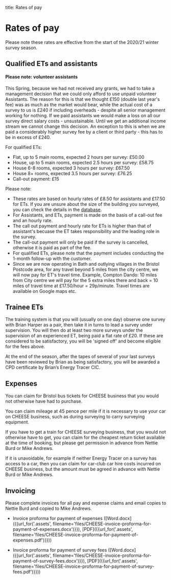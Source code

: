 title: Rates of pay

# Rates of pay

Please note these rates are effective from the start of the 2020/21 winter
survey season.

## Qualified ETs and assistants

<div class="alert alert-info">

<h4 class="alert-heading">Please note: volunteer assistants</h4>

<p>This Spring, because we had not received any grants, we had to take a
management decision that we could only afford to use unpaid volunteer
Assistants. The reason for this is that we thought £150 (double last year's
fee) was as much as the market would bear, while the actual cost of a survey to
us is £240 if including overheads - despite all senior management working for
nothing. If we paid assistants we would make a loss on all our survey direct
salary costs - unsustainable. Until we get an additional income stream we
cannot change this decision. An exception to this is when we are paid a
considerably higher survey fee by a client or third party - this has to be in
excess of £240.</p>

</div>

For qualified ETs:

- Flat, up to 5 main rooms, expected 2 hours per survey: £50.00
- House, up to 5 main rooms, expected 2.5 hours per survey: £58.75
- House 6-8 rooms, expected 3 hours per survey: £67.50
- House 8+ rooms, expected 3.5 hours per survey: £76.25
- Call-out payment: £15

Please note:

 - These rates are based on hourly rates of £8.50 for assistants and £17.50 for
   ETs. If you are unsure about the size of the building you surveyed, you can
   check the details in the [database](/admin).
 - For Assistants, and ETs, payment is made on the basis of a call-out fee and
   an hourly rate.
 - The call out payment and hourly rate for ETs is higher than that of
   assistant's becuase the ET takes responsibility and the leading role in the
   survey.
 - The call-out payment will only be paid if the survey is cancelled, otherwise
   it is paid as part of the fee.
 - For qualified ETs, please note that the payment includes conducting the
   1-month follow-up with the customer.
 - Since we are now operating in Bath and outlying villages in the Bristol
   Postcode area, for any travel beyond 5 miles from the city centre, we will
   now pay for ET's travel time. Example, Compton Dando: 10 miles from City centre
   we will pay for the 5 extra miles there and back = 10 miles of travel time at
   £17.50/hour = 29p/minute. Travel times are available on Google maps etc.

## Trainee ETs

The training system is that you will (usually on one day) observe one survey
with Brian Harper as a pair, then take it in turns to lead a survey under supervision.
You will then do at least two more surveys under the supervision of an
experienced ET, being paid a flat rate of £20. 
If these are considered to be satisfactory, you will be 'signed
off' and become eligible for the fees above.

At the end of the season, after the tapes of several of your last surveys have
been reviewed by Brian as being satisfactory, you will be awarded a CPD
certificate by Brian’s Energy Tracer CIC.

## Expenses

You can claim for Bristol bus tickets for CHEESE business that you would not
otherwise have had to purchase.

You can claim mileage at 45 pence per mile if it is necessary to use your car
on CHEESE business, such as during surveying to carry surveying equipment.

If you have to get a train for CHEESE surveying business, that you would not
otherwise have to get, you can claim for the cheapest return ticket available
at the time of booking, but please get permission in advance from Nettie Burd
or Mike Andrews.

If it is unavoidable, for example if neither Energy Tracer on a survey has
access to a car, then you can claim for car-club car hire costs incurred on
CHEESE business, but the amount must be agreed in advance with Nettie Burd
or Mike Andrews.

## Invoicing

Please complete invoices for all pay and expense claims and email copies to
Nettie Burd and copied to Mike Andrews.

- Invoice proforma for payment of expenses
  ([Word.docx]({{url_for('.assets', filename='files/CHEESE-invoice-proforma-for-payment-of-expenses.docx')}}),
   [PDF]({{url_for('.assets', filename='files/CHEESE-invoice-proforma-for-payment-of-expenses.pdf')}}))

- Invoice proforma for payment of survey fees
  ([Word.docx]({{url_for('.assets', filename='files/CHEESE-invoice-proforma-for-payment-of-survey-fees.docx')}}),
   [PDF]({{url_for('.assets', filename='files/CHEESE-invoice-proforma-for-payment-of-survey-fees.pdf')}}))
